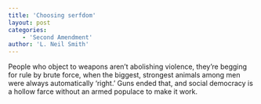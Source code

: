```yaml
---
title: 'Choosing serfdom'
layout: post
categories:
    - 'Second Amendment'
author: 'L. Neil Smith'
---
```


People who object to weapons aren’t abolishing violence, they’re begging for rule by brute force, when the biggest, strongest animals among men were always automatically ‘right.’ Guns ended that, and social democracy is a hollow farce without an armed populace to make it work.